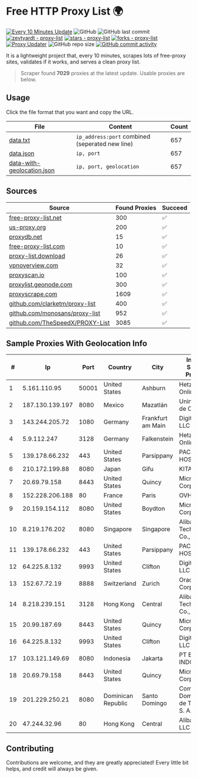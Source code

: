 
# Free HTTP Proxy List 🌍

[![Every 10 Minutes Update](https://github.com/mertguvencli/http-proxy-list/actions/workflows/main.yml/badge.svg?branch=main)](https://github.com/mertguvencli/http-proxy-list/actions/workflows/main.yml)
![GitHub](https://img.shields.io/github/license/mertguvencli/http-proxy-list)
![GitHub last commit](https://img.shields.io/github/last-commit/mertguvencli/http-proxy-list)
[![zevtyardt - proxy-list](https://img.shields.io/static/v1?label=zevtyardt&message=proxy-list&color=blue&logo=github)](https://github.com/zevtyardt/proxy-list "Go to GitHub repo")
[![stars - proxy-list](https://img.shields.io/github/stars/zevtyardt/proxy-list?style=social)](https://github.com/zevtyardt/proxy-list)
[![forks - proxy-list](https://img.shields.io/github/forks/zevtyardt/proxy-list?style=social)](https://github.com/zevtyardt/proxy-list)
[![Proxy Updater](https://github.com/zevtyardt/proxy-list/workflows/Proxy%20Updater/badge.svg)](https://github.com/zevtyardt/proxy-list/actions?query=workflow:"Proxy+Updater")
![GitHub repo size](https://img.shields.io/github/repo-size/zevtyardt/proxy-list)
[![GitHub commit activity](https://img.shields.io/github/commit-activity/m/zevtyardt/proxy-list?logo=commits)](https://github.com/zevtyardt/proxy-list/commits/main)

It is a lightweight project that, every 10 minutes, scrapes lots of free-proxy sites, validates if it works, and serves a clean proxy list.

> Scraper found **7029** proxies at the latest update. Usable proxies are below.

## Usage

Click the file format that you want and copy the URL.

|File|Content|Count|
|----|-------|-----|
|[data.txt](https://raw.githubusercontent.com/mertguvencli/http-proxy-list/main/proxy-list/data.txt)|`ip_address:port` combined (seperated new line)|657|
|[data.json](https://raw.githubusercontent.com/mertguvencli/http-proxy-list/main/proxy-list/data.json)|`ip, port`|657|
|[data-with-geolocation.json](https://raw.githubusercontent.com/mertguvencli/http-proxy-list/main/proxy-list/data-with-geolocation.json)|`ip, port, geolocation`|657|

## Sources

|Source|Found Proxies|Succeed|
|------|-------------|-------|
|[free-proxy-list.net](https://free-proxy-list.net)|300|✅|
|[us-proxy.org](https://www.us-proxy.org)|200|✅|
|[proxydb.net](http://proxydb.net)|15|✅|
|[free-proxy-list.com](https://free-proxy-list.com/?page=&port=&type%5B%5D=http&type%5B%5D=https&up_time=0&search=Search)|10|✅|
|[proxy-list.download](https://www.proxy-list.download/HTTP)|26|✅|
|[vpnoverview.com](https://vpnoverview.com/privacy/anonymous-browsing/free-proxy-servers)|32|✅|
|[proxyscan.io](https://www.proxyscan.io)|100|✅|
|[proxylist.geonode.com](https://proxylist.geonode.com/api/proxy-list?limit=300&page=1&sort_by=lastChecked&sort_type=desc&protocols=http,https)|300|✅|
|[proxyscrape.com](https://api.proxyscrape.com/v2/?request=displayproxies&protocol=http&timeout=10000&country=all&ssl=all&anonymity=all)|1609|✅|
|[github.com/clarketm/proxy-list](https://raw.githubusercontent.com/clarketm/proxy-list/master/proxy-list-raw.txt)|400|✅|
|[github.com/monosans/proxy-list](https://raw.githubusercontent.com/monosans/proxy-list/main/proxies/http.txt)|952|✅|
|[github.com/TheSpeedX/PROXY-List](https://raw.githubusercontent.com/TheSpeedX/PROXY-List/master/http.txt)|3085|✅|


## Sample Proxies With Geolocation Info

|#|Ip|Port|Country|City|Internet Service Provider|
|-|--|----|-------|----|-------------------------|
|1|5.161.110.95|50001|United States|Ashburn|Hetzner Online GmbH|
|2|187.130.139.197|8080|Mexico|Mazatlán|Uninet S.A. de C.V.|
|3|143.244.205.72|1080|Germany|Frankfurt am Main|DigitalOcean, LLC|
|4|5.9.112.247|3128|Germany|Falkenstein|Hetzner Online GmbH|
|5|139.178.66.232|443|United States|Parsippany|PACKET-HOST|
|6|210.172.199.88|8080|Japan|Gifu|KITAGATA|
|7|20.69.79.158|8443|United States|Quincy|Microsoft Corporation|
|8|152.228.206.188|80|France|Paris|OVH SAS|
|9|20.159.154.112|8080|United States|Boydton|Microsoft Corporation|
|10|8.219.176.202|8080|Singapore|Singapore|Alibaba (US) Technology Co., Ltd.|
|11|139.178.66.232|443|United States|Parsippany|PACKET-HOST|
|12|64.225.8.132|9993|United States|Clifton|DigitalOcean, LLC|
|13|152.67.72.19|8888|Switzerland|Zurich|Oracle Corporation|
|14|8.218.239.151|3128|Hong Kong|Central|Alibaba (US) Technology Co., Ltd.|
|15|20.99.187.69|8443|United States|Quincy|Microsoft Corporation|
|16|64.225.8.132|9993|United States|Clifton|DigitalOcean, LLC|
|17|103.121.149.69|8080|Indonesia|Jakarta|PT EMERIO INDONESIA|
|18|20.69.79.158|8443|United States|Quincy|Microsoft Corporation|
|19|201.229.250.21|8080|Dominican Republic|Santo Domingo|Compañía Dominicana de Teléfonos S. A.|
|20|47.244.32.96|80|Hong Kong|Central|Alibaba.com LLC|



## Contributing

Contributions are welcome, and they are greatly appreciated! Every
little bit helps, and credit will always be given.


